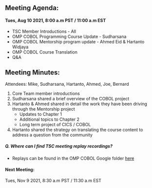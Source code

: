 ## Meeting Agenda:
#### Tues, Aug 10 2021, 8:00 a.m PST / 11:00 a.m EST 

- TSC Member Introductions - All
- OMP COBOL Programming Course Update - Sudharsana
- OMP COBOL Mentorship program update - Ahmed Eid & Hartanto Widjaya
- OMP COBOL Course Translation 
- Q&A

## Meeting Minutes:
Attendees: Mike, Sudharsana, Hartanto, Ahmed, Joe, Bernard

1. Core Team member introductions
2. Sudharsana shared a brief overview of the COBOL project 
3. Hartanto & Ahmed shared in detail the work they have been driving through the Mentorship project
   - Updates to Chapter 1
   - Additional topics to Chapter 2
   - Long term project of CICS / COBOL
4. Hartanto shared the strategy on translating the course content to address a question from the community
   

##### Q. Where can I find TSC meeting replay recordings?
   - Replays can be found in the OMP COBOL Google folder [here](https://drive.google.com/drive/folders/1z0Xlh6mJ0QoPh0S_F1Dpt1O4rHL1Ckg8)

#### Next Meeting:
Tues, Nov 9 2021, 8:30 a.m PST / 11:30 a.m EST 
